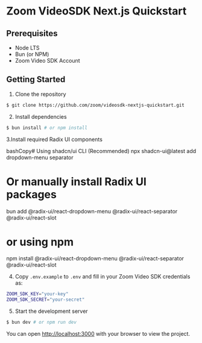 # Zoom VideoSDK Next.js Quickstart

## Prerequisites

- Node LTS
- Bun (or NPM)
- Zoom Video SDK Account

## Getting Started

1. Clone the repository

```bash
$ git clone https://github.com/zoom/videosdk-nextjs-quickstart.git
```

2. Install dependencies

```bash
$ bun install # or npm install
```
3.Install required Radix UI components

bashCopy# Using shadcn/ui CLI (Recommended)
npx shadcn-ui@latest add dropdown-menu separator

# Or manually install Radix UI packages
bun add @radix-ui/react-dropdown-menu @radix-ui/react-separator @radix-ui/react-slot
# or using npm
npm install @radix-ui/react-dropdown-menu @radix-ui/react-separator @radix-ui/react-slot

4. Copy `.env.example` to `.env` and fill in your Zoom Video SDK credentials as:

```bash
ZOOM_SDK_KEY="your-key"
ZOOM_SDK_SECRET="your-secret"
```

5. Start the development server

```bash
$ bun dev # or npm run dev
```

You can open [http://localhost:3000](http://localhost:3000) with your browser to view the project.
